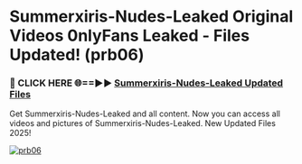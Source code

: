 # Summerxiris-Nudes-Leaked Original Videos 0nlyFans Leaked - Files Updated! (prb06)

<h3>🔴 CLICK HERE 🌐==►► <a href="https://tinyurl.com/yc6ubb5a" rel="nofollow">Summerxiris-Nudes-Leaked Updated Files</a></h3>

Get Summerxiris-Nudes-Leaked and all content. Now you can access all videos and pictures of Summerxiris-Nudes-Leaked. New Updated Files 2025!

[![prb06](https://i.imgur.com/7eu0CRL.gif)](https://tinyurl.com/yc6ubb5a)
